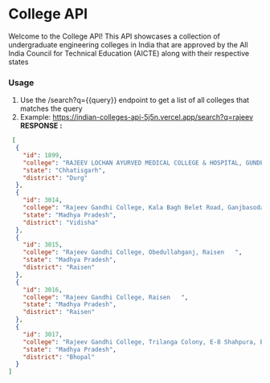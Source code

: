 # College API

Welcome to the College API! This API showcases a collection of undergraduate engineering colleges in India that are approved by the All India Council for Technical Education (AICTE) along with their respective states

### Usage

1. Use the /search?q={{query}} endpoint to get a list of all colleges that matches the query
2. Example: https://indian-colleges-api-5j5n.vercel.app/search?q=rajeev
**RESPONSE :**
```json
 [
  {
    "id": 1899,
    "college": "RAJEEV LOCHAN AYURVED MEDICAL COLLEGE & HOSPITAL, GUNDERDEHI ROAD   ",
    "state": "Chhatisgarh",
    "district": "Durg"
  },
  {
    "id": 3014,
    "college": "Rajeev Gandhi College, Kala Bagh Belet Road, Ganjbasoda, V ",
    "state": "Madhya Pradesh",
    "district": "Vidisha"
  },
  {
    "id": 3015,
    "college": "Rajeev Gandhi College, Obedullahganj, Raisen   ",
    "state": "Madhya Pradesh",
    "district": "Raisen"
  },
  {
    "id": 3016,
    "college": "Rajeev Gandhi College, Raisen   ",
    "state": "Madhya Pradesh",
    "district": "Raisen"
  },
  {
    "id": 3017,
    "college": "Rajeev Gandhi College, Trilanga Colony, E-8 Shahpura, Bhopal   ",
    "state": "Madhya Pradesh",
    "district": "Bhopal"
  }
]
```


